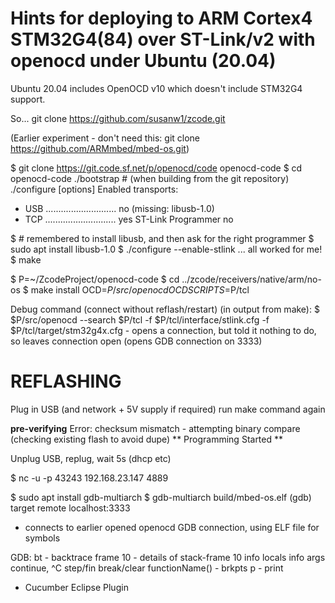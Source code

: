Hints for deploying to ARM Cortex4 STM32G4(84) over ST-Link/v2 with openocd under Ubuntu (20.04)
===

Ubuntu 20.04 includes OpenOCD v10 which doesn't include STM32G4 support.

So... git clone https://github.com/susanw1/zcode.git

(Earlier experiment - don't need this: git clone https://github.com/ARMmbed/mbed-os.git)

$ git clone https://git.code.sf.net/p/openocd/code openocd-code
$ cd openocd-code
  ./bootstrap # (when building from the git repository)
  ./configure [options]
Enabled transports:
 - USB ............................ no (missing: libusb-1.0)
 - TCP ............................ yes
ST-Link Programmer                  no

$ # remembered to install libusb, and then ask for the right programmer
$ sudo apt install libusb-1.0
$ ./configure --enable-stlink 
... all worked for me!
$ make


$ P=~/ZcodeProject/openocd-code
$ cd ../zcode/receivers/native/arm/no-os
$ make install OCD=$P/src/openocd OCDSCRIPTS=$P/tcl

Debug command (connect without reflash/restart) (in output from make):
$ $P/src/openocd --search $P/tcl -f $P/tcl/interface/stlink.cfg  -f $P/tcl/target/stm32g4x.cfg
	- opens a connection, but told it nothing to do, so leaves connection open (opens GDB connection on 3333)


REFLASHING
===========

Plug in USB (and network + 5V supply if required)
run make command again

**pre-verifying**
Error: checksum mismatch - attempting binary compare	(checking existing flash to avoid dupe)
** Programming Started **

Unplug USB, replug, wait 5s (dhcp etc)

$ nc -u -p 43243 192.168.23.147 4889


$ sudo apt install gdb-multiarch
$ gdb-multiarch build/mbed-os.elf
(gdb) target remote localhost:3333
- connects to earlier opened openocd GDB connection, using ELF file for symbols

GDB:
	bt - backtrace
	frame 10 - details of stack-frame 10
	info locals
	info args
	continue, ^C 
	step/fin
	break/clear functionName() - brkpts
	p <expr> - print

+ Cucumber Eclipse Plugin

